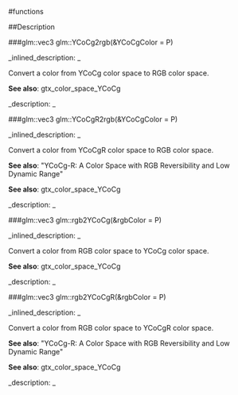 #functions


<!--
_visible: True_
_advanced: False_
-->

##Description





<!----------------------------------------------------------------------------->

###glm::vec3 glm::YCoCg2rgb(&YCoCgColor = P)

<!--
_syntax: glm::YCoCg2rgb(&YCoCgColor = P)_
_name: glm::YCoCg2rgb_
_returns: glm::vec3_
_returns_description: _
_parameters: const glm::vec3 &YCoCgColor=P_
_version_started: 0.10.0_
_version_deprecated: _
_summary: _
_constant: False_
_static: False_
_visible: True_
_advanced: False_
-->

_inlined_description: _

Convert a color from YCoCg color space to RGB color space.

**See also**: gtx_color_space_YCoCg





_description: _







<!----------------------------------------------------------------------------->

###glm::vec3 glm::YCoCgR2rgb(&YCoCgColor = P)

<!--
_syntax: glm::YCoCgR2rgb(&YCoCgColor = P)_
_name: glm::YCoCgR2rgb_
_returns: glm::vec3_
_returns_description: _
_parameters: const glm::vec3 &YCoCgColor=P_
_version_started: 0.10.0_
_version_deprecated: _
_summary: _
_constant: False_
_static: False_
_visible: True_
_advanced: False_
-->

_inlined_description: _

Convert a color from YCoCgR color space to RGB color space.

**See also**: "YCoCg-R: A Color Space with RGB Reversibility and Low Dynamic Range"

**See also**: gtx_color_space_YCoCg





_description: _







<!----------------------------------------------------------------------------->

###glm::vec3 glm::rgb2YCoCg(&rgbColor = P)

<!--
_syntax: glm::rgb2YCoCg(&rgbColor = P)_
_name: glm::rgb2YCoCg_
_returns: glm::vec3_
_returns_description: _
_parameters: const glm::vec3 &rgbColor=P_
_version_started: 0.10.0_
_version_deprecated: _
_summary: _
_constant: False_
_static: False_
_visible: True_
_advanced: False_
-->

_inlined_description: _

Convert a color from RGB color space to YCoCg color space.

**See also**: gtx_color_space_YCoCg





_description: _







<!----------------------------------------------------------------------------->

###glm::vec3 glm::rgb2YCoCgR(&rgbColor = P)

<!--
_syntax: glm::rgb2YCoCgR(&rgbColor = P)_
_name: glm::rgb2YCoCgR_
_returns: glm::vec3_
_returns_description: _
_parameters: const glm::vec3 &rgbColor=P_
_version_started: 0.10.0_
_version_deprecated: _
_summary: _
_constant: False_
_static: False_
_visible: True_
_advanced: False_
-->

_inlined_description: _

Convert a color from RGB color space to YCoCgR color space.

**See also**: "YCoCg-R: A Color Space with RGB Reversibility and Low Dynamic Range"

**See also**: gtx_color_space_YCoCg





_description: _







<!----------------------------------------------------------------------------->

